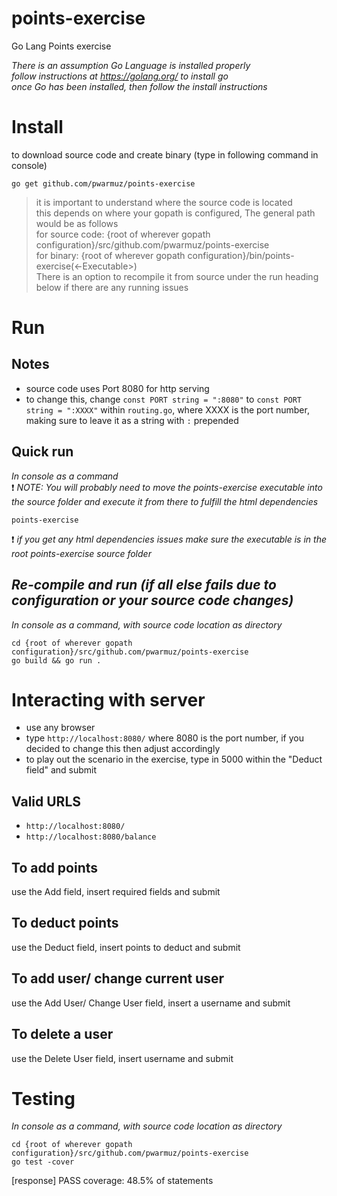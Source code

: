 # points-exercise
Go Lang Points exercise


*There is an assumption Go Language is installed properly*  
*follow instructions at https://golang.org/ to install go*  
*once Go has been installed, then follow the install instructions*  
# Install 
to download source code and create binary (type in following command in console)  
```
go get github.com/pwarmuz/points-exercise
```
> it is important to understand where the source code is located  
> this depends on where your gopath is configured, The general path would be as follows  
> for source code: {root of wherever gopath configuration}/src/github.com/pwarmuz/points-exercise  
> for binary: {root of wherever gopath configuration}/bin/points-exercise(<-Executable>)  
> There is an option to recompile it from source under the run heading below if there are any running issues  


# Run
## Notes
* source code uses Port 8080 for http serving
* to change this, change `const PORT string = ":8080"` to `const PORT string = ":XXXX"` within `routing.go`, where XXXX is the port number, making sure to leave it as a string with `:` prepended

## **Quick run**
*In console as a command*   
:exclamation: *NOTE: You will probably need to move the points-exercise executable into the source folder and execute it from there to fulfill the html dependencies*
```
points-exercise
```
:exclamation: *if you get any html dependencies issues make sure the executable is in the root points-exercise source folder*
## *Re-compile and run (if all else fails due to configuration or your source code changes)*
*In console as a command, with source code location as directory* 
```
cd {root of wherever gopath configuration}/src/github.com/pwarmuz/points-exercise
go build && go run .
```

# Interacting with server
* use any browser
* type `http://localhost:8080/` where 8080 is the port number, if you decided to change this then adjust accordingly
* to play out the scenario in the exercise, type in 5000 within the "Deduct field" and submit
## Valid URLS
* `http://localhost:8080/`
* `http://localhost:8080/balance`
## To add points
use the Add field, insert required fields and submit
## To deduct points
use the Deduct field, insert points to deduct and submit
## To add user/ change current user
use the Add User/ Change User field, insert a username and submit
## To delete a user
use the Delete User field, insert username and submit


# Testing
*In console as a command, with source code location as directory* 
```
cd {root of wherever gopath configuration}/src/github.com/pwarmuz/points-exercise
go test -cover
```
[response] PASS coverage: 48.5% of statements  